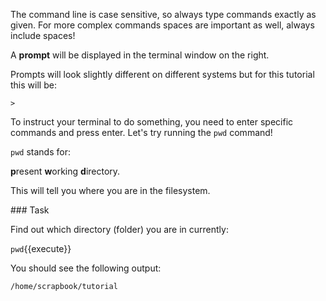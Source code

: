 The command line is case sensitive, so always type commands exactly as given. 
For more complex commands spaces are important as well, always include spaces!

A <strong>prompt</strong> will be displayed in the terminal window on 
the right.

Prompts will look slightly different on different systems but for this 
tutorial this will be:

`>`

To instruct your terminal to do something, you need to enter specific commands 
and press enter.  Let's try running the ``pwd`` command!
 
 ``pwd`` stands for:
 
 <strong>p</strong>resent 
 <strong>w</strong>orking 
 <strong>d</strong>irectory.  
 
This will tell you where you are in the filesystem.

### Task

Find out which directory (folder) you are in currently:

`pwd`{{execute}}

You should see the following output:

`/home/scrapbook/tutorial`
